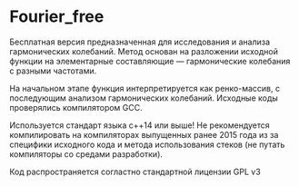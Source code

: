 # Fourier_free
Бесплатная версия предназначенная для исследования и анализа гармонических колебаний.
Метод основан на разложении исходной функции на элементарные составляющие — гармонические колебания
с разными частотами.

На начальном этапе функция интерпретируется как ренко-массив, с последующим анализом гармонических колебаний.
Исходные коды проверялись компилятором GCC.

Используется стандарт языка с++14 или выше! Не рекомендуется компилировать на компиляторах выпущенных ранее 2015 года из за специфики исходного кода и метода использования стеков (не путать компиляторы со средами разработки).

Код распространяется согластно стандартной лицензии GPL v3
